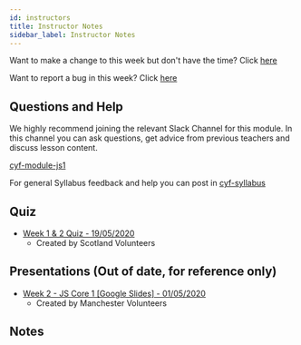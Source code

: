 ```yaml
---
id: instructors
title: Instructor Notes
sidebar_label: Instructor Notes
---
```


Want to make a change to this week but don't have the time? Click [here](https://github.com/CodeYourFuture/syllabus/issues/new?assignees=&labels=enhancement&template=change-request.md&title=)

Want to report a bug in this week? Click [here](https://github.com/CodeYourFuture/syllabus/issues/new?assignees=&labels=bug&template=bug-report.md&title=)

## Questions and Help

We highly recommend joining the relevant Slack Channel for this module. In this channel you can ask questions, get advice from previous teachers and discuss lesson content.

[cyf-module-js1](https://codeyourfuture.slack.com/archives/C7RBFFKUK)

For general Syllabus feedback and help you can post in [cyf-syllabus](https://codeyourfuture.slack.com/archives/C012UUW69S8)

## Quiz

- [Week 1 & 2 Quiz - 19/05/2020](https://drive.google.com/open?id=1c-aVAg4SilVvEJfT8FVlbRBZFdXb2FXAEF3yXtOBX-k)
  - Created by Scotland Volunteers

## Presentations (Out of date, for reference only)

- [Week 2 - JS Core 1 [Google Slides] - 01/05/2020](https://drive.google.com/open?id=1rVqH5A01wNlb674u5qEf57Ppe_ldTk5Ni4IuVP8LOzY)
  - Created by Manchester Volunteers

## Notes
